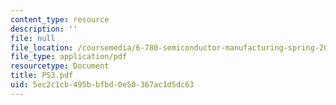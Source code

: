```yaml
---
content_type: resource
description: ''
file: null
file_location: /coursemedia/6-780-semiconductor-manufacturing-spring-2003/5ec2c1cb495bbfbd0e50367ac1d5dc63_PS3.pdf
file_type: application/pdf
resourcetype: Document
title: PS3.pdf
uid: 5ec2c1cb-495b-bfbd-0e50-367ac1d5dc63
---
```

